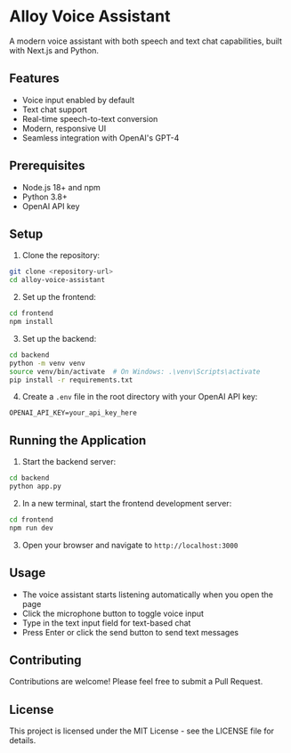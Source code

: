 # Alloy Voice Assistant

A modern voice assistant with both speech and text chat capabilities, built with Next.js and Python.

## Features

- Voice input enabled by default
- Text chat support
- Real-time speech-to-text conversion
- Modern, responsive UI
- Seamless integration with OpenAI's GPT-4

## Prerequisites

- Node.js 18+ and npm
- Python 3.8+
- OpenAI API key

## Setup

1. Clone the repository:

```bash
git clone <repository-url>
cd alloy-voice-assistant
```

2. Set up the frontend:

```bash
cd frontend
npm install
```

3. Set up the backend:

```bash
cd backend
python -m venv venv
source venv/bin/activate  # On Windows: .\venv\Scripts\activate
pip install -r requirements.txt
```

4. Create a `.env` file in the root directory with your OpenAI API key:

```
OPENAI_API_KEY=your_api_key_here
```

## Running the Application

1. Start the backend server:

```bash
cd backend
python app.py
```

2. In a new terminal, start the frontend development server:

```bash
cd frontend
npm run dev
```

3. Open your browser and navigate to `http://localhost:3000`

## Usage

- The voice assistant starts listening automatically when you open the page
- Click the microphone button to toggle voice input
- Type in the text input field for text-based chat
- Press Enter or click the send button to send text messages

## Contributing

Contributions are welcome! Please feel free to submit a Pull Request.

## License

This project is licensed under the MIT License - see the LICENSE file for details.
